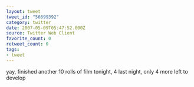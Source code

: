 ```yaml
---
layout: tweet
tweet_id: "56699392"
category: twitter
date: 2007-05-09T05:47:52.000Z
source: Twitter Web Client
favorite_count: 0
retweet_count: 0
tags:
- tweet
---
```


yay, finished another 10 rolls of film tonight, 4 last night, only 4 more left to develop
